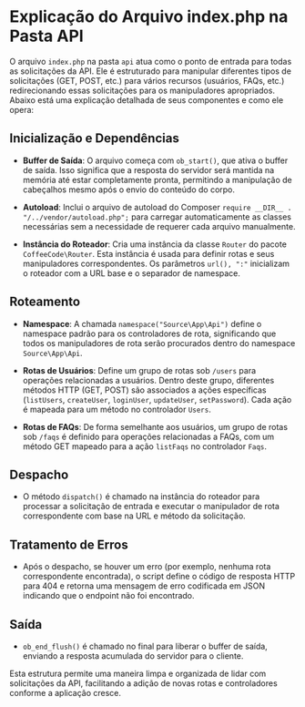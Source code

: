 # Explicação do Arquivo index.php na Pasta API

O arquivo `index.php` na pasta `api` atua como o ponto de entrada para todas as solicitações da API. Ele é estruturado para manipular diferentes tipos de solicitações (GET, POST, etc.) para vários recursos (usuários, FAQs, etc.) redirecionando essas solicitações para os manipuladores apropriados. Abaixo está uma explicação detalhada de seus componentes e como ele opera:

## Inicialização e Dependências

- **Buffer de Saída**: O arquivo começa com `ob_start()`, que ativa o buffer de saída. Isso significa que a resposta do servidor será mantida na memória até estar completamente pronta, permitindo a manipulação de cabeçalhos mesmo após o envio do conteúdo do corpo.

- **Autoload**: Inclui o arquivo de autoload do Composer `require __DIR__ . "/../vendor/autoload.php";` para carregar automaticamente as classes necessárias sem a necessidade de requerer cada arquivo manualmente.

- **Instância do Roteador**: Cria uma instância da classe `Router` do pacote `CoffeeCode\Router`. Esta instância é usada para definir rotas e seus manipuladores correspondentes. Os parâmetros `url(), ":"` inicializam o roteador com a URL base e o separador de namespace.

## Roteamento

- **Namespace**: A chamada `namespace("Source\App\Api")` define o namespace padrão para os controladores de rota, significando que todos os manipuladores de rota serão procurados dentro do namespace `Source\App\Api`.

- **Rotas de Usuários**: Define um grupo de rotas sob `/users` para operações relacionadas a usuários. Dentro deste grupo, diferentes métodos HTTP (GET, POST) são associados a ações específicas (`listUsers`, `createUser`, `loginUser`, `updateUser`, `setPassword`). Cada ação é mapeada para um método no controlador `Users`.

- **Rotas de FAQs**: De forma semelhante aos usuários, um grupo de rotas sob `/faqs` é definido para operações relacionadas a FAQs, com um método GET mapeado para a ação `listFaqs` no controlador `Faqs`.

## Despacho

- O método `dispatch()` é chamado na instância do roteador para processar a solicitação de entrada e executar o manipulador de rota correspondente com base na URL e método da solicitação.

## Tratamento de Erros

- Após o despacho, se houver um erro (por exemplo, nenhuma rota correspondente encontrada), o script define o código de resposta HTTP para 404 e retorna uma mensagem de erro codificada em JSON indicando que o endpoint não foi encontrado.

## Saída

- `ob_end_flush()` é chamado no final para liberar o buffer de saída, enviando a resposta acumulada do servidor para o cliente.

Esta estrutura permite uma maneira limpa e organizada de lidar com solicitações da API, facilitando a adição de novas rotas e controladores conforme a aplicação cresce.